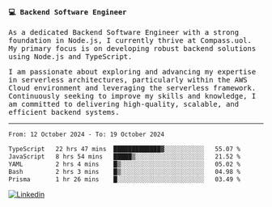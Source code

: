 
<samp>
  
#### 💻 Backend Software Engineer

As a dedicated Backend Software Engineer with a strong foundation in Node.js, I currently thrive at Compass.uol. My primary focus is on developing robust backend solutions using Node.js and TypeScript.

I am passionate about exploring and advancing my expertise in serverless architectures, particularly within the AWS Cloud environment and leveraging the serverless framework. Continuously seeking to improve my skills and knowledge, I am committed to delivering high-quality, scalable, and efficient backend systems.

---

<!--START_SECTION:waka-->

```txt
From: 12 October 2024 - To: 19 October 2024

TypeScript   22 hrs 47 mins  █████████████▓░░░░░░░░░░░   55.07 %
JavaScript   8 hrs 54 mins   █████▒░░░░░░░░░░░░░░░░░░░   21.52 %
YAML         2 hrs 4 mins    █▒░░░░░░░░░░░░░░░░░░░░░░░   05.02 %
Bash         2 hrs 3 mins    █▒░░░░░░░░░░░░░░░░░░░░░░░   04.98 %
Prisma       1 hr 26 mins    █░░░░░░░░░░░░░░░░░░░░░░░░   03.49 %
```

<!--END_SECTION:waka-->
  
</samp>

[![Linkedin](https://img.shields.io/badge/-Mateus%20Garcia-c080ff?style=flat-square&logo=Linkedin&logoColor=white&link=https://www.linkedin.com/in/mpgxc)](https://www.linkedin.com/in/mateusogarcia) 
